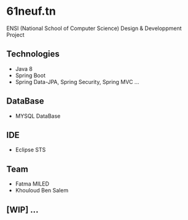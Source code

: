 # 61neuf.tn
ENSI (National School of Computer Science) Design & Developpment Project

## Technologies
 - Java 8
 - Spring Boot
 - Spring Data-JPA, Spring Security, Spring MVC ...
## DataBase
 - MYSQL DataBase
## IDE
 - Eclipse STS
## Team
 - Fatma MILED
 - Khouloud Ben Salem 
## [WIP] ...
